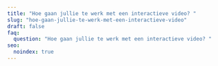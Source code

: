 ```yaml
---
title: "Hoe gaan jullie te werk met een interactieve video? "
slug: "hoe-gaan-jullie-te-werk-met-een-interactieve-video"
draft: false
faq:
  question: "Hoe gaan jullie te werk met een interactieve video? "
seo:
  noindex: true
---
```

